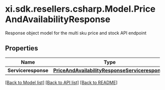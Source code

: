 # xi.sdk.resellers.csharp.Model.PriceAndAvailabilityResponse
Response object model for the multi sku price and stock API endpoint

## Properties

Name | Type | Description | Notes
------------ | ------------- | ------------- | -------------
**Serviceresponse** | [**PriceAndAvailabilityResponseServiceresponse**](PriceAndAvailabilityResponseServiceresponse.md) |  | [optional] 

[[Back to Model list]](../README.md#documentation-for-models) [[Back to API list]](../README.md#documentation-for-api-endpoints) [[Back to README]](../README.md)

